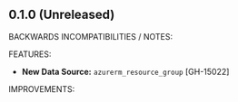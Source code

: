 ## 0.1.0 (Unreleased)

BACKWARDS INCOMPATIBILITIES / NOTES:

FEATURES:

* **New Data Source:** `azurerm_resource_group` [GH-15022]

IMPROVEMENTS:
